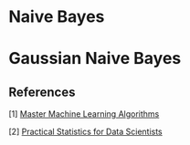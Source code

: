 # Naive Bayes

# Gaussian Naive Bayes


## References
[1] [Master Machine Learning Algorithms](https://machinelearningmastery.com/master-machine-learning-algorithms/)

[2] [Practical Statistics for Data Scientists](https://www.oreilly.com/library/view/practical-statistics-for/9781491952955/)
